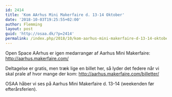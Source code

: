 ```yaml
---
id: 2414
title: 'Kom AArhus Mini Makerfaire d. 13-14 Oktober'
date: '2018-10-03T19:25:55+02:00'
author: Flemming
layout: post
guid: 'http://osaa.dk/?p=2414'
permalink: /index.php/2018/10/kom-aarhus-mini-makerfaire-d-13-14-oktober/
---
```


Open Space AArhus er igen medarrangør af Aarhus Mini Makerfaire: <http://aarhus.makerfaire.com/>

Deltagelse er gratis, men træk lige en billet her, så lyder det federe når vi skal prale af hvor mange der kom: <http://aarhus.makerfaire.com/billetter/>

OSAA håber vi ses på Aarhus Mini Makerfaire d. 13-14 (weekenden før efterårsferien).